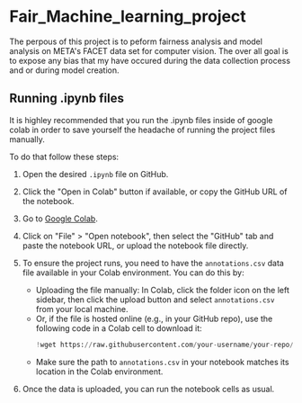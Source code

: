 # Fair_Machine_learning_project

The perpous of this project is to peform fairness analysis and model analysis on META's FACET data set for computer vision. The over all goal is to expose any bias that my have occured during the data collection process and or during model creation.

## Running .ipynb files

It is highley recommended that you run the .ipynb files inside of google colab in order to save yourself the headache of running the project files manually.

To do that follow these steps: 
1. Open the desired `.ipynb` file on GitHub.

2. Click the "Open in Colab" button if available, or copy the GitHub URL of the notebook.

3. Go to [Google Colab](https://colab.research.google.com/).

4. Click on "File" > "Open notebook", then select the "GitHub" tab and paste the notebook URL, or upload the notebook file directly.

5. To ensure the project runs, you need to have the `annotations.csv` data file available in your Colab environment. You can do this by:
    - Uploading the file manually: In Colab, click the folder icon on the left sidebar, then click the upload button and select `annotations.csv` from your local machine.
    - Or, if the file is hosted online (e.g., in your GitHub repo), use the following code in a Colab cell to download it:
      ```python
      !wget https://raw.githubusercontent.com/your-username/your-repo/main/path/to/annotations.csv
      ```
    - Make sure the path to `annotations.csv` in your notebook matches its location in the Colab environment.

6. Once the data is uploaded, you can run the notebook cells as usual.
